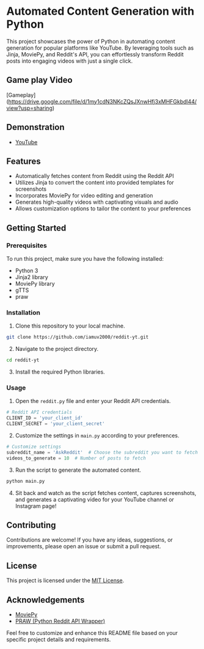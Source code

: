# Automated Content Generation with Python

This project showcases the power of Python in automating content generation for popular platforms like YouTube. By leveraging tools such as Jinja, MoviePy, and Reddit's API, you can effortlessly transform Reddit posts into engaging videos with just a single click.

## Game play Video

[Gameplay] (https://drive.google.com/file/d/1my1cdN3NKcZQsJXnwHfj3xMHFGkbdl44/view?usp=sharing)

## Demonstration

- [YouTube](https://youtu.be/m_wNpWcPIEs)

## Features

- Automatically fetches content from Reddit using the Reddit API
- Utilizes Jinja to convert the content into provided templates for screenshots
- Incorporates MoviePy for video editing and generation
- Generates high-quality videos with captivating visuals and audio
- Allows customization options to tailor the content to your preferences

## Getting Started

### Prerequisites

To run this project, make sure you have the following installed:

- Python 3
- Jinja2 library
- MoviePy library
- gTTS
- praw

### Installation

1. Clone this repository to your local machine.

```bash
git clone https://github.com/iamuv2000/reddit-yt.git
```

2. Navigate to the project directory.

```bash
cd reddit-yt
```

3. Install the required Python libraries.

### Usage

1. Open the `reddit.py` file and enter your Reddit API credentials.

```python
# Reddit API credentials
CLIENT_ID = 'your_client_id'
CLIENT_SECRET = 'your_client_secret'
```

2. Customize the settings in `main.py` according to your preferences.

```python
# Customize settings
subreddit_name = 'AskReddit'  # Choose the subreddit you want to fetch content from
videos_to_generate = 10  # Number of posts to fetch
```

3. Run the script to generate the automated content.

```bash
python main.py
```

4. Sit back and watch as the script fetches content, captures screenshots, and generates a captivating video for your YouTube channel or Instagram page!

## Contributing

Contributions are welcome! If you have any ideas, suggestions, or improvements, please open an issue or submit a pull request.

## License

This project is licensed under the [MIT License](LICENSE).

## Acknowledgements

- [MoviePy](https://github.com/Zulko/moviepy)
- [PRAW (Python Reddit API Wrapper)](https://github.com/praw-dev/praw)

Feel free to customize and enhance this README file based on your specific project details and requirements.
